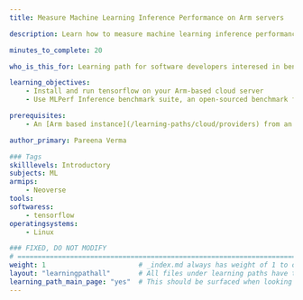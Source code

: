 ```yaml
---
title: Measure Machine Learning Inference Performance on Arm servers

description: Learn how to measure machine learning inference performance on Arm servers

minutes_to_complete: 20

who_is_this_for: Learning path for software developers interesed in benchmarking machine learning workloads running on Arm servers.

learning_objectives:
    - Install and run tensorflow on your Arm-based cloud server
    - Use MLPerf Inference benchmark suite, an open-sourced benchmark from MLCommons to test ML performance on your Arm server

prerequisites:
    - An [Arm based instance](/learning-paths/cloud/providers) from an appropriate cloud service provider.

author_primary: Pareena Verma

### Tags
skilllevels: Introductory
subjects: ML
armips:
    - Neoverse
tools:
softwaress:
    - tensorflow
operatingsystems:
    - Linux

### FIXED, DO NOT MODIFY
# ================================================================================
weight: 1                       # _index.md always has weight of 1 to order correctly
layout: "learningpathall"       # All files under learning paths have this same wrapper
learning_path_main_page: "yes"  # This should be surfaced when looking for related content. Only set for _index.md of learning path content.
---
```

